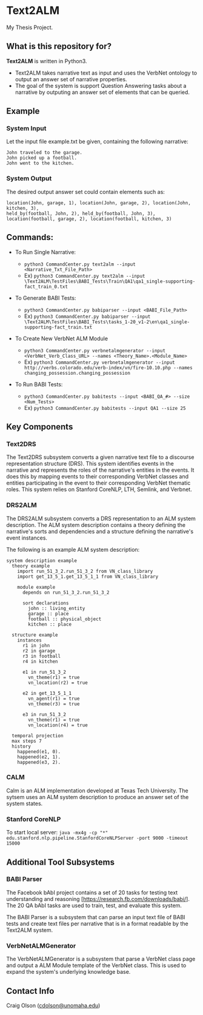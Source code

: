 # Text2ALM #

My Thesis Project. 

## What is this repository for? ##

**Text2ALM** is written in Python3.

* Text2ALM takes narrative text as input and uses the VerbNet ontology to output an answer set of narrative properties.
* The goal of the system is support Question Answering tasks about a narrative by outputing an answer set of elements that can be queried. 

## Example ##
### System Input ###

Let the input file example.txt be given, containing the following narrative:
```
John traveled to the garage.
John picked up a football.
John went to the kitchen.
```

### System Output ###

The desired output answer set could contain elements such as:
```
location(John, garage, 1), location(John, garage, 2), location(John, kitchen, 3),
held_by(football, John, 2), held_by(football, John, 3),
location(football, garage, 2), location(football, kitchen, 3)
```

## Commands: ##
* To Run Single Narrative:
    * `python3 CommandCenter.py text2alm --input <Narrative_Txt_File_Path>`
    * Ex) `python3 CommandCenter.py text2alm --input \Text2ALM\TestFiles\BABI_Tests\Train\QA1\qa1_single-supporting-fact_train_0.txt`
    
* To Generate BABI Tests:
    * `python3 CommandCenter.py babiparser --input <BABI_File_Path>`
    * Ex) `python3 CommandCenter.py babiparser --input \Text2ALM\TestFiles\BABI_Tests\tasks_1-20_v1-2\en\qa1_single-supporting-fact_train.txt`

* To Create New VerbNet ALM Module
    * `python3 CommandCenter.py verbnetalmgenerator --input <VerbNet_Verb_Class_URL> --names <Theory_Name>.<Module_Name>`
    * Ex) `python3 CommandCenter.py verbnetalmgenerator --input http://verbs.colorado.edu/verb-index/vn/fire-10.10.php --names changing_possession.changing_possession`

* To Run BABI Tests:
    * `python3 CommandCenter.py babitests --input <BABI_QA_#> --size <Num_Tests>`
    * Ex) `python3 CommandCenter.py babitests --input QA1 --size 25`

## Key Components ##
### Text2DRS ###
The Text2DRS subsystem converts a given narrative text file to a discourse representation structure (DRS). 
This system identifies events in the narrative and represents the roles of the narrative's entities in the events. It does this by mapping events to their corresponding VerbNet classes and entities participating in the event to their corresponding VerbNet thematic roles. This system relies on Stanford CoreNLP, LTH, Semlink, and Verbnet.

### DRS2ALM ###
The DRS2ALM subsystem converts a DRS representation to an ALM system description. The ALM system description contains a theory defining the narrative's sorts and dependencies and a structure defining the narrative's event instances.

The following is an example ALM system description:
```
system description example
  theory example
    import run_51_3_2.run_51_3_2 from VN_class_library
    import get_13_5_1.get_13_5_1_1 from VN_class_library
    
    module example
      depends on run_51_3_2.run_51_3_2
    
      sort declarations
        john :: living_entity
        garage :: place
        football :: physical_object
        kitchen :: place
  
  structure example
    instances
      r1 in john
      r2 in garage
      r3 in football
      r4 in kitchen
      
      e1 in run_51_3_2
        vn_theme(r1) = true
        vn_location(r2) = true
        
      e2 in get_13_5_1_1
        vn_agent(r1) = true
        vn_theme(r3) = true
        
      e3 in run_51_3_2
        vn_theme(r1) = true
        vn_location(r4) = true
	
  temporal projection
  max steps 7
  history
    happened(e1, 0).
    happened(e2, 1).
    happened(e3, 2).
```

### CALM ###
Calm is an ALM implementation developed at Texas Tech University. The sytsem uses an ALM system description to produce an answer set of the system states.

### Stanford CoreNLP ###
To start local server: `java -mx4g -cp "*" edu.stanford.nlp.pipeline.StanfordCoreNLPServer -port 9000 -timeout 15000`

## Additional Tool Subsystems ##
### BABI Parser ###
The Facebook bAbI project contains a set of 20 tasks for testing text understanding and reasoning [https://research.fb.com/downloads/babi/]. The 20 QA bAbI tasks are used to train, test, and evaluate this system.

The BABI Parser is a subsystem that can parse an input text file of BABI tests and create text files per narrative that is in a format readable by the Text2ALM system.

### VerbNetALMGenerator ###
The VerbNetALMGenerator is a subsystem that parse a VerbNet class page and output a ALM Module template of the VerbNet class. This is used to expand the system's underlying knowledge base.

## Contact Info ##
Craig Olson (cdolson@unomaha.edu)
